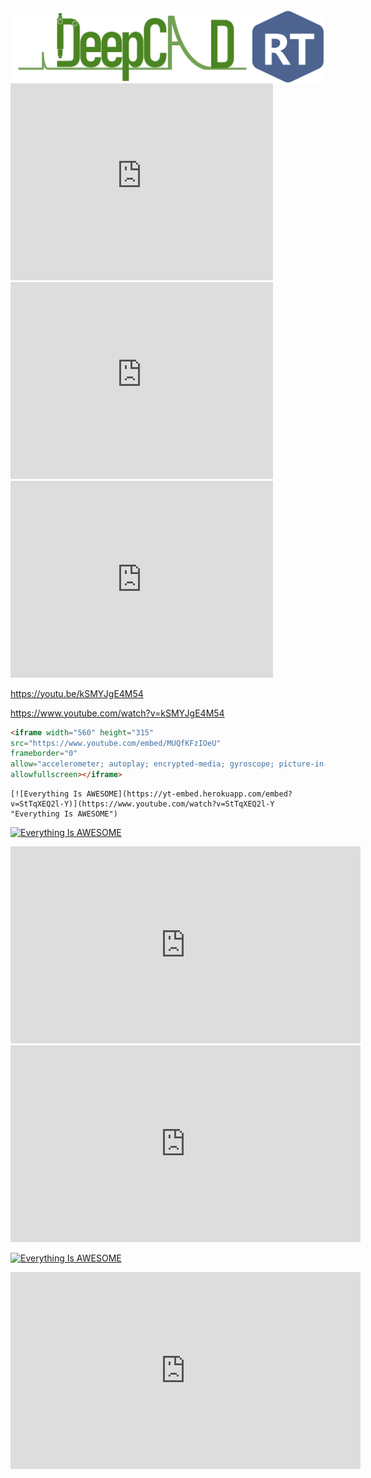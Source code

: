 <img src="https://github.com/STAR-811/Deepcad-RT-page/blob/master/images/logo.PNG?raw=true" width="800" align="middle">





<iframe width="420" height="315" src="https://www.youtube.com/embed/GzdKMVn8avo" frameborder="0" allowfullscreen></iframe>

<iframe width="420" height="315" src="https://www.youtube.com/watch?v=kSMYJgE4M54" frameborder="0" allowfullscreen></iframe>





<iframe width="420" height="315" src="https://youtu.be/kSMYJgE4M54" frameborder="0" allowfullscreen></iframe>



https://youtu.be/kSMYJgE4M54



https://www.youtube.com/watch?v=kSMYJgE4M54

```html
<iframe width="560" height="315"
src="https://www.youtube.com/embed/MUQfKFzIOeU" 
frameborder="0" 
allow="accelerometer; autoplay; encrypted-media; gyroscope; picture-in-picture" 
allowfullscreen></iframe>
```

```
[![Everything Is AWESOME](https://yt-embed.herokuapp.com/embed?v=StTqXEQ2l-Y)](https://www.youtube.com/watch?v=StTqXEQ2l-Y "Everything Is AWESOME")
```

[![Everything Is AWESOME](https://yt-embed.herokuapp.com/embed?v=StTqXEQ2l-Y)](https://www.youtube.com/watch?v=StTqXEQ2l-Y "Everything Is AWESOME")

<iframe width="560" height="315"
src="https://www.youtube.com/embed/MUQfKFzIOeU" 
frameborder="0" 
allow="accelerometer; autoplay; encrypted-media; gyroscope; picture-in-picture" 
allowfullscreen></iframe>

<iframe width="560" height="315"
src="https://www.youtube.com/watch?v=kSMYJgE4M54" 
frameborder="0" 
allow="accelerometer; autoplay; encrypted-media; gyroscope; picture-in-picture" 
allowfullscreen></iframe>

[![Everything Is AWESOME](https://yt-embed.herokuapp.com/embed?v=StTqXEQ2l-Y)](https://www.youtube.com/watch?v=kSMYJgE4M54 "Everything Is AWESOME")





<iframe width="560" height="315" src="https://www.youtube.com/embed/kSMYJgE4M54" title="YouTube video player" frameborder="0" allow="accelerometer; autoplay; clipboard-write; encrypted-media; gyroscope; picture-in-picture" allowfullscreen></iframe>